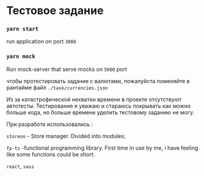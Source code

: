# Тестовое задание 


### `yarn start`

run application on port `3000`

### `yarn mock`

Run mock-server that serve mocks on `5000` port 

чтобы протестировать задание с валютами, пожалуйста поменяйте в рантайме файл `./task/currencies.json`

Из за катастрофической нехватки времени в проекте отсутствуют автотесты. Тестирование я уважаю и стараюсь покрывать как можно больше кода, но больше времени уделить тестовому заданию не могу.

При разработе использовались :

`storeon` - Store manager. Divided into modules;

`fp-ts` -functional programming library. First time in use by me, i have feeling like some functions could be short. 

`react`, `sass`
